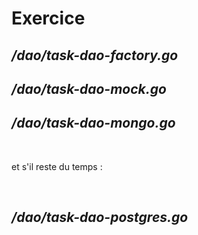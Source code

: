 <!-- .slide: class="transition top bg-green" -->

# Exercice

## _/dao/task-dao-factory.go_

## _/dao/task-dao-mock.go_

## _/dao/task-dao-mongo.go_

<br>

et s'il reste du temps :

<br>

## _/dao/task-dao-postgres.go_
